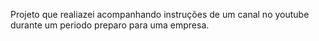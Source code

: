 Projeto que realiazei acompanhando instruções de um canal no youtube durante um periodo preparo para uma empresa.